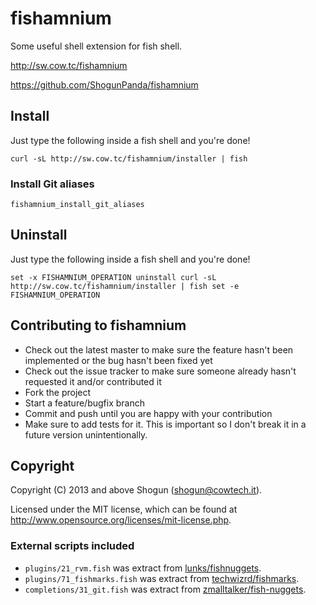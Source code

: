 # fishamnium

Some useful shell extension for fish shell.

http://sw.cow.tc/fishamnium

https://github.com/ShogunPanda/fishamnium

## Install

Just type the following inside a fish shell and you're done!

`curl -sL http://sw.cow.tc/fishamnium/installer | fish`

### Install Git aliases

`fishamnium_install_git_aliases`

## Uninstall

Just type the following inside a fish shell and you're done!

`
set -x FISHAMNIUM_OPERATION uninstall
curl -sL http://sw.cow.tc/fishamnium/installer | fish
set -e FISHAMNIUM_OPERATION
`

## Contributing to fishamnium
 
* Check out the latest master to make sure the feature hasn't been implemented or the bug hasn't been fixed yet
* Check out the issue tracker to make sure someone already hasn't requested it and/or contributed it
* Fork the project
* Start a feature/bugfix branch
* Commit and push until you are happy with your contribution
* Make sure to add tests for it. This is important so I don't break it in a future version unintentionally.

## Copyright

Copyright (C) 2013 and above Shogun (shogun@cowtech.it).

Licensed under the MIT license, which can be found at http://www.opensource.org/licenses/mit-license.php.

### External scripts included

* `plugins/21_rvm.fish` was extract from [lunks/fishnuggets](https://www.github.com/zmalltalker/lunks-nuggets).
* `plugins/71_fishmarks.fish` was extract from [techwizrd/fishmarks](https://www.github.com/zmalltalker/techwizrd/fishmarks).
* `completions/31_git.fish` was extract from [zmalltalker/fish-nuggets](https://www.github.com/zmalltalker/fish-nuggets).